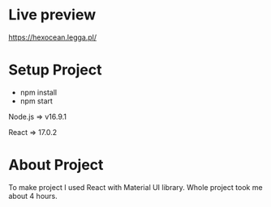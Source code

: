 # Live preview
https://hexocean.legga.pl/


# Setup Project
- npm install
- npm start

Node.js => v16.9.1

React => 17.0.2

# About Project

To make project I used React with Material UI library. Whole project took me about 4 hours.
